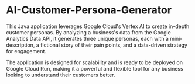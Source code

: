# AI-Customer-Persona-Generator
This Java application leverages Google Cloud's Vertex AI to create in-depth customer personas. By analyzing a business's data from the Google Analytics Data API, it generates three unique personas, each with a mini-description, a fictional story of their pain points, and a data-driven strategy for engagement.

The application is designed for scalability and is ready to be deployed on Google Cloud Run, making it a powerful and flexible tool for any business looking to understand their customers better.
